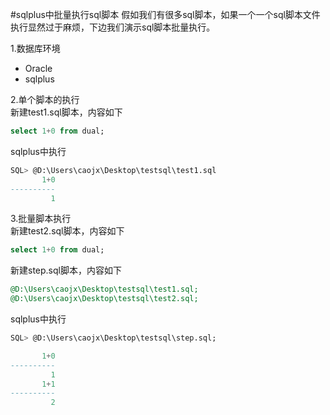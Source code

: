 #sqlplus中批量执行sql脚本
假如我们有很多sql脚本，如果一个一个sql脚本文件执行显然过于麻烦，下边我们演示sql脚本批量执行。

1.数据库环境  
- Oracle  
- sqlplus  

2.单个脚本的执行  
新建test1.sql脚本，内容如下  
```sql
select 1+0 from dual;  
```
sqlplus中执行  
```sql
SQL> @D:\Users\caojx\Desktop\testsql\test1.sql  
       1+0  
----------  
         1  
```

3.批量脚本执行  
新建test2.sql脚本，内容如下  
```sql
select 1+0 from dual;  
```
新建step.sql脚本，内容如下  
```sql
@D:\Users\caojx\Desktop\testsql\test1.sql;  
@D:\Users\caojx\Desktop\testsql\test2.sql;  
```
sqlplus中执行
```sql
SQL> @D:\Users\caojx\Desktop\testsql\step.sql;

       1+0
----------
         1
       1+1
----------
         2
```





